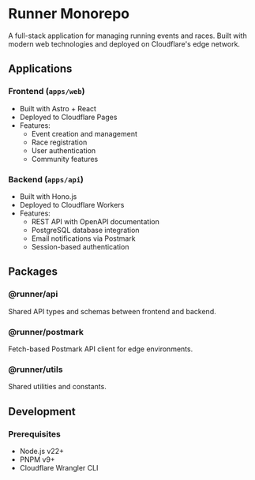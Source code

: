 # Runner Monorepo

A full-stack application for managing running events and races. Built with modern web technologies and deployed on Cloudflare's edge network.

## Applications

### Frontend (`apps/web`)

- Built with Astro + React
- Deployed to Cloudflare Pages
- Features:
  - Event creation and management
  - Race registration
  - User authentication
  - Community features

### Backend (`apps/api`)

- Built with Hono.js
- Deployed to Cloudflare Workers
- Features:
  - REST API with OpenAPI documentation
  - PostgreSQL database integration
  - Email notifications via Postmark
  - Session-based authentication

## Packages

### @runner/api

Shared API types and schemas between frontend and backend.

### @runner/postmark

Fetch-based Postmark API client for edge environments.

### @runner/utils

Shared utilities and constants.

## Development

### Prerequisites

- Node.js v22+
- PNPM v9+
- Cloudflare Wrangler CLI
